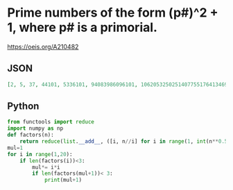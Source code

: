 # Prime numbers of the form \(p\#\)^2 \+ 1, where p\# is a primorial\.
https://oeis.org/A210482
## JSON
```JSON
[2, 5, 37, 44101, 5336101, 94083986096101, 1062053250251407755176413469419400772901]
```
## Python
```Python
from functools import reduce
import numpy as np
def factors(n):
    return reduce(list.__add__, ([i, n//i] for i in range(1, int(n**0.5) + 1) if n % i == 0))
mul=1
for i in range(1,20):
    if len(factors(i))<3:
        mul*= i*i
        if len(factors(mul+1))< 3:
            print(mul+1)
```
